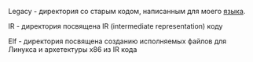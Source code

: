 Legacy - директория со старым кодом, написанным для моего [языка](https://github.com/ArsenySamoylov/Lang.git). 

IR - директория посвящена  IR (intermediate representation) коду 

Elf - директория посвящена созданию  исполняемых файлов для Линукса и архетектуры x86 из IR кода